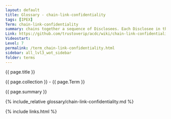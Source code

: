 ```yaml
---
layout: default
title: Glossary - chain-link-confidentiality
tags: [IPEX]
Term: chain-link-confidentiality
summary: chains together a sequence of Disclosees. Each Disclosee in the sequence in turn is the Discloser to the next Disclosee.
Link: https://github.com/trustoverip/acdc/wiki/chain-link-confidentiality
Videostart: 
Level: 7
permalink: /term_chain-link-confidentiality.html
sidebar: all_lvl3_wot_sidebar
folder: terms
---
```


{{ page.title }}

{{ page.collection }} - {{ page.Term }}

   {{ page.summary }}

{% include_relative glossary/chain-link-confidentiality.md %}

 {% include links.html %} 
